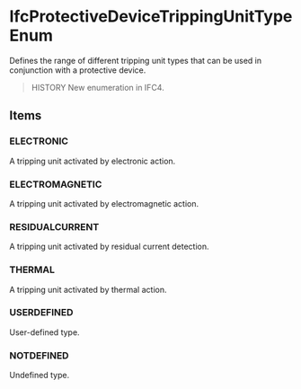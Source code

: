 # IfcProtectiveDeviceTrippingUnitTypeEnum

Defines the range of different tripping unit types that can be used in conjunction with a protective device.

> HISTORY New enumeration in IFC4.

## Items

### ELECTRONIC
A tripping unit activated by electronic action.

### ELECTROMAGNETIC
A tripping unit activated by electromagnetic action.

### RESIDUALCURRENT
A tripping unit activated by residual current detection.

### THERMAL
A tripping unit activated by thermal action.

### USERDEFINED
User-defined type.

### NOTDEFINED
Undefined type.
